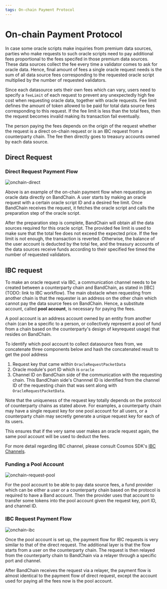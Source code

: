 ```yaml
---
tags: On-chain Payment Protocol
---
```

# On-chain Payment Protocol

In case some oracle scripts make inquiries from premium data sources, parties who make requests to such oracle scripts need to pay additional fees proportional to the fees specifed in those premium data sources. These data sources collect the fee every time a validator comes to ask for oracle data. Hence, final amount of fees a single oracle request needs is the sum of all data source fees corresponding to the requested oracle script multiplied by the number of requested validators.

Since each datasource sets their own fees which can vary, users need to specify a `feeLimit` of each request to prevent any unexpectedly high fee cost when requesting oracle data, together with oracle requests. Fee limit defines the amount of token allowed to be paid for total data source fees corresponding to this request. If the fee limit is less than the total fees, then the request becomes invalid making its transaction fail eventually.

The person paying the fees depends on the origin of the request whether the request is a direct on-chain request or is an IBC request from a counterparty chain. The fee then directly goes to treasury accounts owned by each data source.

## Direct Request

### Direct Request Payment Flow

![onchain-direct](https://i.imgur.com/zoGGa0F.png)

Above is an example of the on-chain payment flow when requesting an oracle data directly on BandChain. A user starts by making an oracle request with a certain oracle script ID and a desired fee limit. Once BandChain receives the request, it fetches the oracle script and calls the preparation step of the oracle script. 

After the preparation step is complete, BandChain will obtain all the data sources required for this oracle script. The provided fee limit is used to make sure that the total fee does not exceed the expected price. If the fee limit is not enough, the transaction is reverted. Otherwise, the balance of the user account is deducted by the total fee, and the treasury accounts of the data sources receive funds according to their specified fee timed the number of requested validators.

## IBC request

To make an oracle request via IBC, a communication channel needs to be created between a counterparty chain and BandChain, as stated in [IBC](TODO: link to IBC workflow). The main obstacle when requesting from another chain is that the requester is an address on the other chain which cannot pay the data source fees on BandChain. Hence, a substitute account, called **pool account**, is necessary for paying the fees.

A pool account is an address account owned by an entity from another chain (can be a specific to a person, or collectively represent a pool of fund from a chain based on the counterparty's design of keyrequest usage) that resides on BandChain.



To identify which pool account to collect datasource fees from, we concatenate three components below and hash the concatenated result to get the pool address
1. Request key that came within `OracleRequestPacketData` 
2. Oracle module's port ID which is `oracle`
3. Channel ID on BandChain side of the communication with the requesting chain. This BandChain side's Channnel ID is identified from the channel ID of the requesting chain that was sent along with `OracleRequestPacketData`.

Note that the uniqueness of the request key totally depends on the protocol of counterparty chains as stated above. For examples, a counterparty chain may have a single request key for one pool account for all users, or a counterparty chain may secretly generate a unique request key for each of its users.

This ensures that if the very same user makes an oracle request again, the same pool account will be used to deduct the fees. 

For more detail regarding IBC channel, please consult Cosmos SDK's [IBC Channels](https://docs.cosmos.network/master/ibc/overview.html#channels). 


### Funding a Pool Account

![onchain-request-pool](https://i.imgur.com/GJfwqQX.png)

For the pool account to be able to pay data source fees, a fund provider which can be either a user or a counterparty chain based on the protocol is required to have a Band account. Then the provider uses that account to transfer some tokens into the pool account given the request key, port ID, and channel ID.

### IBC Request Payment Flow

![onchain-ibc](https://i.imgur.com/T9O1SXd.png)

Once the pool account is set up, the payment flow for IBC requests is very similar to that of the direct request. The additional layer is that the flow starts from a user on the counterparty chain. The request is then relayed from the counterparty chain to BandChain via a relayer through a specific port and channel.

After BandChain receives the request via a relayer, the payment flow is almost identical to the payment flow of direct request, except the account used for paying all the fees now is the pool account.

